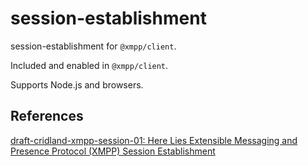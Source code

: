 # session-establishment

session-establishment for `@xmpp/client`.

Included and enabled in `@xmpp/client`.

Supports Node.js and browsers.

## References

[draft-cridland-xmpp-session-01: Here Lies Extensible Messaging and Presence Protocol (XMPP) Session Establishment
](https://tools.ietf.org/html/draft-cridland-xmpp-session-01)
